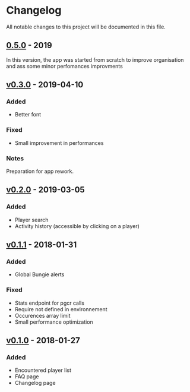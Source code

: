 # Changelog
All notable changes to this project will be documented in this file.

## [0.5.0] - 2019
In this version, the app was started from scratch to improve organisation and ass some minor perfomances improvments

## [v0.3.0] - 2019-04-10
### Added
- Better font

### Fixed
- Small improvement in performances

### Notes
Preparation for app rework.

## [v0.2.0] - 2019-03-05
### Added
- Player search
- Activity history (accessible by clicking on a player)

## [v0.1.1] - 2018-01-31
### Added
- Global Bungie alerts

### Fixed
- Stats endpoint for pgcr calls
- Require not defined in environnement
- Occurences array limit
- Small performance optimization

## [v0.1.0] - 2018-01-27
### Added
- Encountered player list
- FAQ page
- Changelog page

[0.5.0]: https://github.com/julesrx/gloryreport/releases/tag/0.5.0
[v0.3.0]: https://github.com/julesrx/gloryreport/releases/tag/v0.3.0
[v0.2.0]: https://github.com/julesrx/gloryreport/releases/tag/v0.2.0
[v0.1.1]: https://github.com/julesrx/gloryreport/releases/tag/v0.1.1
[v0.1.0]: https://github.com/julesrx/gloryreport/releases/tag/v0.1.0
